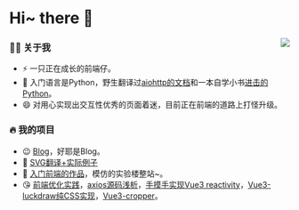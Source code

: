 # Hi~ there 👋

<img align="right" src="https://github-readme-stats.vercel.app/api?username=HuberTRoy&count_private=true">

### 👨‍🚒 关于我

- ⚡ 一只正在成长的前端仔。
- 💬 入门语言是Python，野生翻译过[aiohttp的文档](https://github.com/HuberTRoy/aiohttp-chinese-documentation)和一本自学小书[进击的Python](https://github.com/HuberTRoy/full-speed-python-chinese)。
- 😄 对用心实现出交互性优秀的页面着迷，目前正在前端的道路上打怪升级。

### 🔥 我的项目
- 😉 [Blog](https://github.com/HuberTRoy/myown)，好耶是Blog。
- 💬 [SVG翻译+实际例子](https://github.com/HuberTRoy/svgTutorial)
- 🚀 [入门前端的作品](https://github.com/HuberTRoy/vue-shiyanlou)，模仿的实验楼整站~。
- 😘 [前端优化实践](https://juejin.cn/post/6966857691381645325)，[axios源码浅析](https://github.com/HuberTRoy/myown/blob/master/%E6%BA%90%E7%A0%81%E9%98%85%E8%AF%BB/axios%E6%BA%90%E7%A0%81%E9%98%85%E8%AF%BB.md)，[手摸手实现Vue3 reactivity](https://github.com/HuberTRoy/myown/blob/master/%E6%BA%90%E7%A0%81%E9%98%85%E8%AF%BB/observver-util%E6%BA%90%E7%A0%81%E9%98%85%E8%AF%BB%E7%9A%84%E8%A1%8D%E7%94%9F%E6%96%87%E7%AB%A0.md)，[Vue3-luckdraw纯CSS实现](https://github.com/HuberTRoy/myown/tree/master/%E5%B0%8F%E5%B7%A5%E5%85%B7/vue3-luckdraw)，[Vue3-cropper](https://github.com/HuberTRoy/vue3-cropper)。

